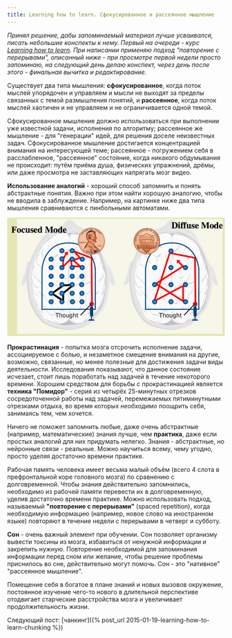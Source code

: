```yaml
---
title: Learning how to learn. Сфокусированное и рассеянное мышление
---
```


*Принял   решение,  дабы   запоминаемый  материал   лучше  усваивался,   писать
небольшие  конспекты  к  нему.  Первый  на очереди  -  курс  [Learning  how  to
learn](https://www.coursera.org/course/learning). При написании применяю подход
"повторение с перерывами", описанный ниже  - при просмотре первой недели просто
запоминаю, на следующий день делаю конспект, через день после этого - финальная
вычитка и редактирование.*

Существует  два   типа  мышления:   **сфокусированное**,  когда   поток  мыслей
упорядочен  и  управляем и  мысли  не  выходят  за  пределы связанных  с  темой
размышления  понятий,  и  **рассеянное**,  когда поток  мыслей  хаотичен  и  не
управляем и не ограничивается одной темой.

Сфокусированное  мышление должно  использоваться при  выполнении уже  известной
задачи, исполнения по алгоритму; рассеянное же мышление - для "генерации" идей,
для  решения доселе  неизвестных  задач.  Сфокусированное мышление  достигается
концентрацией  внимания на  интересующей  теме; рассеянное  - погружением  себя
в  расслабленное,   "рассеянное"  состояние,  когда  никакого   обдумывания  не
происходит: путём приёма душа, физических упражнений, дрёмы, или даже просмотра
не заставляющих напрягать мозг видео.

**Использование  аналогий** -  хороший  способ запомнить  и понять  абстрактные
понятия. Важно при этом найти хорошую аналогию, чтобы не вводила в заблуждение.
Например,  на  картинке  ниже  два типа  мышления  сравниваются  с  пинбольными
автоматами.

![](/images/learning-how-to-learn/1-pinball.jpg)

**Прокрастинация** - попытка мозга отсрочить исполнение задачи, ассоциируемое с
болью, и незаметное смещение внимания  на другие, возможно, связанные, но менее
полезные для достижения задачи  виды деятельности. Исследования показывают, что
данное  состояние  исчезает,  стоит  лишь  поработать  над  задачей  в  течение
некоторого  времени. Хорошим  средством для  борьбы с  прокрастинацией является
**техника "Помидор"**  - серия из четырёх  25-минутных отрезков сосредоточенной
работы  над  задачей, перемежаемых  пятиминутными  отрезками  отдыха, во  время
которых *необходимо* поощрить себя, занимаясь тем, чем хочется.

Ничего  не   поможет  запомнить   любые,  даже  очень   абстрактные  (например,
математические) знания лучше, чем **практика**,  даже если простых аналогий для
них придумать  нелегко. Знания  - абстрактные, но  нейронные связи  - реальные.
Можно научиться всему, чему угодно, просто уделяя достаточно времени практике.

Рабочая  память   человека  имеет   весьма  малый  объём   (всего  4   слота  в
префронтальной  коре  головного мозга)  по  сравнению  с долговременной.  Чтобы
знания действительно запомнились,  необходимо из рабочей памяти  перевести их в
долговременную, уделив достаточно времени  практике. Можно использовать подход,
называемый **"повторение с перерывами"** (spaced repetition), когда необходимую
информацию (например,  новое слово  на иностранном  языке) повторяют  в течение
недели с перерывами в четверг и субботу.

**Сон** -  очень важный элемент  при обучении. Сон позволяет  организму вывести
токсины  из  мозга,  избавиться  от ненужной  информации  и  закрепить  нужную.
Повторение необходимой для запоминания информации перед сном или желание, чтобы
решение  проблемы приснилось  во сне,  действительно  могут помочь.  Сон -  это
"нативное" "рассеянное мышление".

Помещение себя в  богатое в плане знаний и новых  вызовов окружение, постоянное
изучение  чего-то   нового  в  длительной  перспективе   отодвигает  старческие
расстройства мозга и увеличивает продолжительность жизни.

Следующий пост: [чанкинг]({% post_url 2015-01-19-learning-how-to-learn-chunking %})
